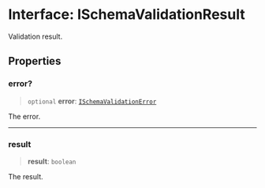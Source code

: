 # Interface: ISchemaValidationResult

Validation result.

## Properties

### error?

> `optional` **error**: [`ISchemaValidationError`](../type-aliases/ISchemaValidationError.md)

The error.

***

### result

> **result**: `boolean`

The result.
